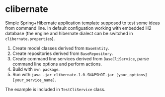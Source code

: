clibernate
==========

Simple Spring+Hibernate application template supposed to test some ideas from command line. In default configuation
working with embedded H2 database (the engine and hibernate dialect can be switched in `clibernate.properties`).

1. Create model classes derived from `BaseEntity`.
2. Create repositories derived from `BaseRepository`.
3. Create command line services derived from `BaseCliService`, parse command line options and perform actions.
4. Build with `mvn package`.
5. Run with `java -jar clibernate-1.0-SNAPSHOT.jar [your_options] [your_service_name]`.

The example is included in `TestCliService` class.
